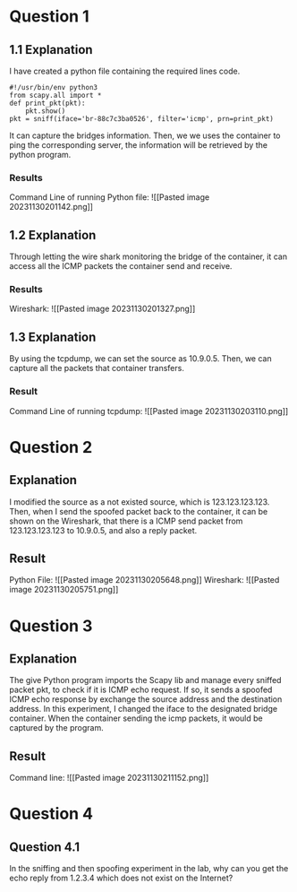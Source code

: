 # Question 1 
## 1.1 Explanation
I have created a python file containing the required lines code. 
```
#!/usr/bin/env python3
from scapy.all import *
def print_pkt(pkt):
    pkt.show()
pkt = sniff(iface='br-88c7c3ba0526', filter='icmp', prn=print_pkt)

```
It can capture the bridges information. Then, we we uses the container to ping the corresponding server, the information will be retrieved by the python program. 
### Results
Command Line of running Python file: 
![[Pasted image 20231130201142.png]]
## 1.2 Explanation
Through letting the wire shark monitoring the bridge of the container, it can access all the ICMP packets the container send and receive. 

### Results
Wireshark: 
![[Pasted image 20231130201327.png]]
## 1.3 Explanation
By using the tcpdump, we can set the source as 10.9.0.5. Then, we can capture all the packets that container transfers. 
### Result
Command Line of running tcpdump: 
![[Pasted image 20231130203110.png]]

# Question 2
## Explanation
I modified the source as a not existed source, which is 123.123.123.123. Then, when I send the spoofed packet back to the container, it can be shown on the Wireshark, that there is a ICMP send packet from 123.123.123.123 to 10.9.0.5, and also a reply packet. 
## Result
Python File: 
![[Pasted image 20231130205648.png]]
Wireshark: 
![[Pasted image 20231130205751.png]]
# Question 3
## Explanation
The give Python program imports the Scapy lib and manage every sniffed packet pkt, to check if it is ICMP echo request. If so, it sends a spoofed ICMP echo response by exchange  the source address and the destination address. 
In this experiment, I changed the iface to the designated bridge container. 
When the container sending the icmp packets, it would be captured by the program. 
## Result
Command line: 
![[Pasted image 20231130211152.png]]

# Question 4
## Question 4.1
In the sniffing and then spoofing experiment in the lab, why can you get the echo reply from 1.2.3.4 which does not exist on the Internet? 